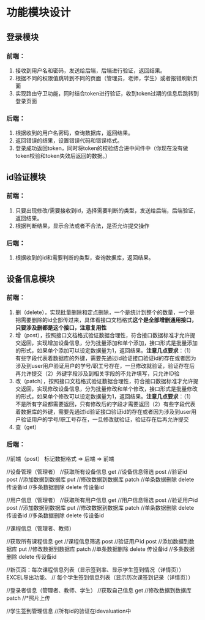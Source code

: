 <!--
 * @Author           : Albert Wang
 * Copyright Notice : Copyright (c) 2022 Albert Wang 王子睿, All Rights Reserved.
 * @Time             : 2022-01-27 23:37:15
 * @Description      :
 * @Email            : shadowofgost@outlook.com
 * @FilePath         : /WebBackend/整体技术框架设计.md
 * @LastAuthor       : Albert Wang
 * @LastTime         : 2022-01-28 14:12:55
 * @Software         : Vscode
-->
# 功能模块设计
## 登录模块
### 前端：
1. 接收到用户名和密码，发送给后端，后端进行验证，返回结果。
2. 根据不同的权限值跳转到不同的页面（管理员，老师，学生）或者报错刷新页面
3. 实现路由守卫功能，同时结合token进行验证，收到token过期的信息后跳转到登录页面
### 后端：
1. 根据收到的用户名密码，查询数据库，返回结果。
2. 返回错误的结果，设置错误代码和错误格式。
3. 登录成功返回token，同时将token的校验结合进中间件中（你现在没有做token校验和token失效后返回的数据。）



## id验证模块
### 前端：
1. 只要出现修改/需要接收到id，选择需要判断的类型，发送给后端，后端验证，返回结果。
2. 根据判断结果，显示合法或者不合法，是否允许提交操作
### 后端：
1. 根据收到的id和需要判断的类型，查询数据库，返回结果。
## 设备信息模块
### 前端：
1. 删（delete），实现批量删除和定点删除，一个是统计到整个的数量，一个是把需要删除的id全部传过来，具体看接口文档格式**这个是全部增删通用接口，只要涉及删都是这个接口，注意复用性**
2. 增（post），按照接口文档格式验证数据合理性，符合接口数据标准才允许提交返回，实现增加设备信息，分为批量添加和单个添加，接口形式是批量添加的形式，如果单个添加可以设定数据量为1，返回结果。**注意几点要求**：（1）有些字段代表着数据库的外键，需要先通过id验证接口验证id的存在或者因为涉及到user用户验证用户的学号/职工号存在，一旦修改就验证，验证存在后再允许提交（2）外键字段涉及到相关字段的不允许填写，只允许ID验
3. 改（patch），按照接口文档格式验证数据合理性，符合接口数据标准才允许提交返回，实现修改设备信息，分为批量修改和单个修改，接口形式是批量修改的形式，如果单个修改可以设定数据量为1，返回结果。**注意几点要求**：（1）不是所有字段都需要返回，只有修改后的字段才需要返回（2）有些字段代表着数据库的外键，需要先通过id验证接口验证id的存在或者因为涉及到user用户验证用户的学号/职工号存在，一旦修改就验证，验证存在后再允许提交
4. 查（get）
### 后端：
//前端（post） 标记数据格式   => 后端 => 前端

//设备管理（管理者）
//获取所有设备信息 get
//设备信息筛选 post
//验证id post
//添加数据到数据库 put
//修改数据到数据库 patch
//单条数据删除 delete 传设备id
//多条数据删除 delete 传设备id



//用户信息（管理者）
//获取所有用户信息 get
//用户信息筛选 post
//验证用户id post
//添加数据到数据库 put
//修改数据到数据库 patch
//单条数据删除 delete 传设备id
//多条数据删除 delete 传设备id

//课程信息（管理者、教师）

//获取所有课程信息 get
//课程信息筛选 post
//验证用户id post
//添加数据到数据库 put
//修改数据到数据库 patch
//单条数据删除 delete 传设备id
//多条数据删除 delete 传设备id

//新页面：每次课程信息列表（显示签到率、显示学生签到情况（详情页）） EXCEL导出功能、
//        每个学生签到信息列表（显示历次课签到记录（详情页））


//登录者信息（管理者、教师、学生）
//获取自己信息 get
//修改数据到数据库 patch
//*照片上传

//学生签到管理信息
//所有id的验证在idevaluation中
